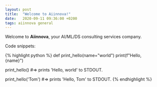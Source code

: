 ```yaml
---
layout: post
title:  "Welcome to Aiinnova!"
date:   2020-09-11 09:36:00 +0200
tags: aiinnova general
---
```

Welcome to **Aiinnova**, your AI/ML/DS consulting services company.

Code snippets:

{% highlight python %}
def print_hello(name="world")
  print(f"Hello, {name}")

print_hello()
#=> prints 'Hello, world' to STDOUT.

print_hello('Tom')
#=> prints 'Hello, Tom' to STDOUT.
{% endhighlight %}
